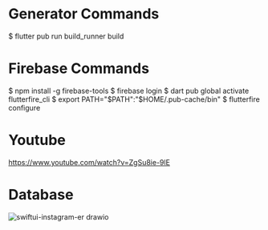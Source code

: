 # Generator Commands

$ flutter pub run build_runner build

# Firebase Commands
$ npm install -g firebase-tools
$ firebase login
$ dart pub global activate flutterfire_cli
$ export PATH="$PATH":"$HOME/.pub-cache/bin"
$ flutterfire configure

# Youtube

https://www.youtube.com/watch?v=ZgSu8ie-9lE


# Database

![swiftui-instagram-er drawio](https://github.com/mzunohkaru/SwiftUI-Sample-TikTok/assets/99012157/2488b2b6-3345-4f49-a32b-2164f71ffa8a)